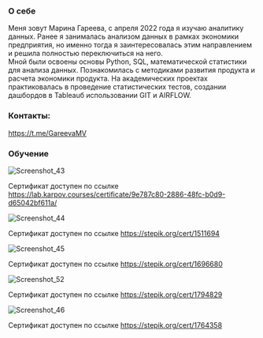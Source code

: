 ### О себе
Меня зовут Марина Гареева, с апреля 2022 года я изучаю аналитику данных. Ранее я занималась анализом данных в рамках экономики предприятия, но именно тогда я
заинтересовалась этим направлением и решила полностью переключиться на него.  
Мной были освоены основы Python, SQL, математической статистики для анализа данных. Познакомилась с методиками развития продукта и расчета экономики продукта.
На академических проектах практиковалась в проведение статистических тестов, создании дашбордов в Tableauб использовании GIT и AIRFLOW.

### Контакты:
https://t.me/GareevaMV

### Обучение

![Screenshot_43](https://user-images.githubusercontent.com/104904113/202023317-31c193cc-7770-40fe-ac34-673237befc0e.jpg)

Сертификат доступен по ссылке https://lab.karpov.courses/certificate/9e787c80-2886-48fc-b0d9-d65042bf611a/

![Screenshot_44](https://user-images.githubusercontent.com/104904113/202023590-7bccf2b4-060c-414d-82a4-76eac5c9511b.jpg)

Сертификат доступен по ссылке https://stepik.org/cert/1511694

![Screenshot_45](https://user-images.githubusercontent.com/104904113/202023882-80c11d2c-5c22-4749-8a24-a7e331349a4f.jpg)

Сертификат доступен по ссылке https://stepik.org/cert/1696680

![Screenshot_52](https://user-images.githubusercontent.com/104904113/204288315-ac2c9370-3188-4726-9f15-a560057f6a23.jpg)

Сертификат доступен по ссылке https://stepik.org/cert/1794829

![Screenshot_46](https://user-images.githubusercontent.com/104904113/202024064-e1a8a865-fb24-4ac2-b1e2-bc4aa33c8795.jpg)

Сертификат доступен по ссылке https://stepik.org/cert/1764358


